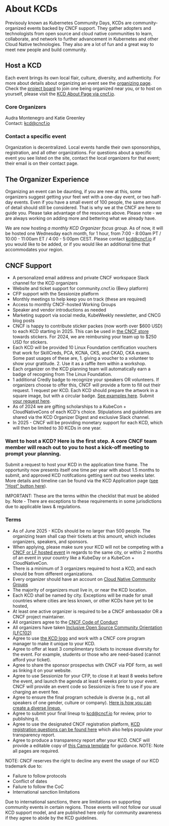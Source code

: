 # About KCDs

Previsouly known as Kubernetes Community Days, KCDs are community-organized events backed by CNCF support. They gather adopters and technologists from open source and cloud native communities to learn, collaborate, and network to further advancement in Kubernetes and other Cloud Native technologies. They also are a lot of fun and a great way to meet new people and build community.

## Host a KCD

Each event brings its own local flair, culture, diversity, and authenticity. For more about details about organizing an event see the [organizing page](https://github.com/cncf/kubernetes-community-days/tree/main/planning). Check the [project board](https://github.com/cncf/kubernetes-community-days/projects/2) to join one being organized near you, or to host on yourself, please visit the [KCD About Page via cncf.io](https://www.cncf.io/kcds/).

### Core Organizers

Audra Montenegro and Katie Greenley
<br>
Contact: kcd@cncf.io

### Contact a specific event

Organization is decentralized. Local events handle their own sponsorships, registration, and all other organizations. For questions about a specific event you see listed on the site, contact the local organizers for that event; their email is on their contact page.

## The Organizer Experience  
Organizing an event can be daunting, if you are new at this, some organizers suggest getting your feet wet with a one-day event, or two half-day events. Even if you have a small event of 100 people, the same amount of detail should still be considered. That is why we at the CNCF are here to guide you. Please take advantage of the resources above. Please note - we are always working on adding more and bettering what we already have.

We are now hosting *a monthly KCD Organizer focus group*. As of now, it will be hosted one Wednesday each month, for 1 hour, from 7:00 - 8:00am PT / 10:00 - 11:00am ET / 4:00 - 5:00pm CEST. Please contact kcd@cncf.io if you would like to be added, or if you would like an additional time that accommodates your region.

## CNCF Support

* A personalized email address and private CNCF workspace Slack channel for the KCD organizers
* Website and ticket support for community.cncf.io (Bevy platform)
* CFP support with the Sessionize platform
* Monthly meetings to help keep you on track (these are required)
* Access to monthly CNCF-hosted Working Groups
* Speaker and vendor introductions as needed
* Marketing support via social media, KubeWeekly newsletter, and CNCG blog posts
* CNCF is happy to contribute sticker packes (now worth over $600 USD) to each KCD starting in 2025. This can be used in [the CNCF store](https://store.cncf.io/) towards stickers. For 2024, we are reimbursing your team up to $250 USD for stickers.
* Each KCD will be provided 10 Linux Foundation certification vouchers that work for SkillCreds, PCA, KCNA, CKS, and CKAD, CKA exams. Some past usages of these are, 1. giving a voucher to a volunteer to show your gratitude. 2. Use it as a raffle item within a workshop.
* Each organizer on the KCD planning team will automatically earn a badge of recogning from The Linux Foundation.
* 1 additional Credly badge to recognize your speakers OR volunteers. If organizers choose to offer this, CNCF will provide a form to fill out their request. 1 request per KCD. Each KCD should prepare the artwork in a square image, but with a circular badge. [See examples here](https://drive.google.com/drive/folders/1UFYAzzaFPgfQLjL947utCZ7Z8lUsfFl6). Submit [your request here](https://docs.google.com/forms/d/e/1FAIpQLSex2EhkCNysmK7svQEVeaOlqpsH0fSBe6qoOePRw_WGajZnTw/viewform).
* As of 2024 we are gifting scholarships to a KubeCon + CloudNativeCons of each KCD's choice. Stipulations and guidelines are shared via the KCD Organizer Digest and exclusive Slack channel.
* In 2025 - CNCF will be providing monetary support for each KCD, which will then be limited to 30 KCDs in one year.

### Want to host a KCD? Here is the first step. A core CNCF team member will reach out to you to host a kick-off meeting to prompt your planning.

Submit a request to host your KCD in the application time frame. The opportunity now presents itself one time per year with about 1.5 months to submit, and approved KCD notifcations getting sent out two weeks later. More details and timeline can be found via the KCD Application page ([see "Host" button here](https://www.cncf.io/kcds/)).

IMPORTANT: These are the terms within the checklist that must be abided by. Note - There are exceptions to these requirements in some jurisdictions due to applicable laws & regulations.

### Terms

* As of June 2025 - KCDs should be no larger than 500 people. The organizing team shall cap their tickets at this amount, which includes organizers, speakers, and sponsors.
* When applying, please make sure your KCD will not be competing with a [CNCF or LF hosted event](https://events.linuxfoundation.org/about/calendar/) in regards to the same city, or within 2 months of an event in your country like a KubeDay or a KubeCon + CloudNativeCon.
* There is a minimum of 3 organizers required to host a KCD, and each should be from different organizations.
* Every organizer should have an account on [Cloud Native Community Groups](https://community.cncf.io/)
* The majority of organizers must live in, or near the KCD location.
* Each KCD shall be named by city. Exceptions will be made for small countries where cities are less known, or other KCDs have yet to be hosted,
* At least one active organizer is required to be a CNCF ambassador OR a CNCF project maintainer.
* All organizers agree to the [CNCF Code of Conduct](https://github.com/cncf/foundation/blob/main/code-of-conduct.md)
* All organizers have taken [Inclusive Open Source Community Orientation (LFC102)](https://training.linuxfoundation.org/training/inclusive-open-source-community-orientation-lfc102/)
* Agree to use [the KCD logo](https://github.com/cncf/artwork/blob/main/examples/other.md#kubernetes-community-days) and work with a CNCF core program manager to make it unique to your KCD.
* Agree to offer at least 3 complimentary tickets to increase diversity for the event. For example, students or those who are need-based (cannot afford your ticket).
* Agree to share the sponsor prospectus with CNCF via PDF form, as well as linking it on your website.
* Agree to use Sessionize for your CFP, to close it at least 8 weeks before the event, and launch the agenda at least 6 weeks prior to your event. CNCF will provide an event code so Sessionize is free to use if you are charging an event fee.
* Agree to ensure the final program schedule is diverse (e.g., not all speakers of one gender, culture or company). [Here is how you can create a diverse lineup.](https://docs.google.com/presentation/d/1fzT_BdavVKh3mnxxU-PBWyJq9JUfasKwHqekkbYVbw8/edit#slide=id.g56245ab439_0_106)
* Agree to submit your final lineup to kcd@cncf.io for review, prior to publishing it.
* Agree to use the designated CNCF registration platform, [KCD registration questions can be found here](https://docs.google.com/spreadsheets/d/1OEoVQ8Y3eQmEEJeT2abhNOkYIkyk8nAVjebNFvKMTQQ/edit?usp=drive_link) which also helps populate your transparency report.
* Agree to produce a transparency report after your KCD. CNCF will provide a editable copy of [this Canva template](https://www.canva.com/design/DAFhDHqyNBw/H2uJJV_hDX7Ln_R_IGpWkg/edit) for guidance. NOTE: Note all pages are required.

NOTE: CNCF reserves the right to decline any event the usage of our KCD trademark due to:
* Failure to follow protocols
* Conflict of dates
* Failure to follow the CoC
* International sanction limitations

Due to international sanctions, there are limitations on supporting community events in certain regions. Those events will not follow our usual KCD support model, and are published here only for community awareness if they agree to abide by the KCD guidelines.
